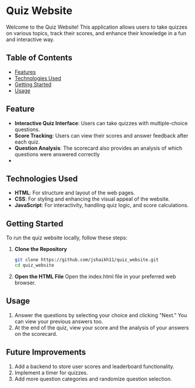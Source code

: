 # Quiz Website  

Welcome to the Quiz Website! This application allows users to take quizzes on various topics, track their scores, and enhance 
their knowledge in a fun and interactive way.  

## Table of Contents  

- [Features](#features)  
- [Technologies Used](#technologies-used)  
- [Getting Started](#getting-started)  
- [Usage](#usage)   

## Feature
- **Interactive Quiz Interface**: Users can take quizzes with multiple-choice questions. 
- **Score Tracking**: Users can view their scores and answer feedback after each quiz.  
- **Question Analysis**: The scorecard also provides an analysis of which questions were answered correctly
- 
## Technologies Used  

- **HTML**: For structure and layout of the web pages.  
- **CSS**: For styling and enhancing the visual appeal of the website.  
- **JavaScript**: For interactivity, handling quiz logic, and score calculations. 

## Getting Started  

To run the quiz website locally, follow these steps:  

1. **Clone the Repository**  
   ```bash  
   git clone https://github.com/jshaikh11/quiz_website.git 
   cd quiz_website
2. **Open the HTML File**
   Open the index.html file in your preferred web browser.

## Usage
1. Answer the questions by selecting your choice and clicking "Next." You can view your previous answers too.
2. At the end of the quiz, view your score and the analysis of your answers on the scorecard.

## Future Improvements
1. Add a backend to store user scores and leaderboard functionality.
2. Implement a timer for quizzes.
3. Add more question categories and randomize question selection.
